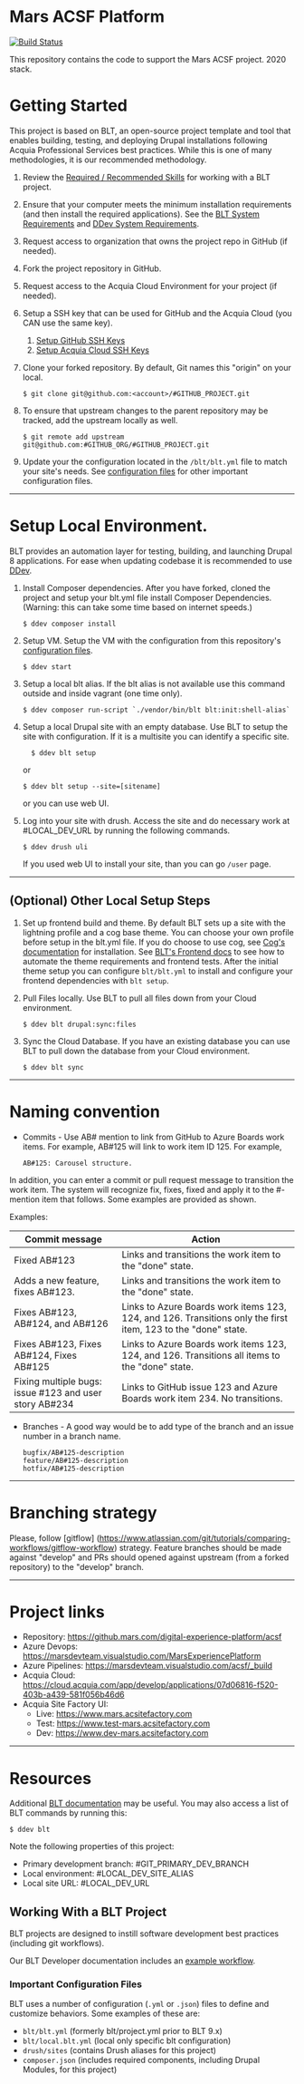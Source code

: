 # Mars ACSF Platform

[![Build Status](https://marsdevteam.visualstudio.com/acsf/_apis/build/status/digital-experience-platform.acsf?branchName=master)](https://marsdevteam.visualstudio.com/acsf/_build/latest?definitionId=1894&branchName=master)

This repository contains the code to support the Mars ACSF project. 2020 stack.

# Getting Started

This project is based on BLT, an open-source project template and tool that enables building, testing, and deploying Drupal installations following Acquia Professional Services best practices. While this is one of many methodologies, it is our recommended methodology.

1. Review the [Required / Recommended Skills](https://docs.acquia.com/blt/developer/skills/) for working with a BLT project.
2. Ensure that your computer meets the minimum installation requirements (and then install the required applications). See the [BLT System Requirements](https://docs.acquia.com/blt/install/) and [DDev System Requirements](https://ddev.readthedocs.io/en/stable/#system-requirements).
3. Request access to organization that owns the project repo in GitHub (if needed).
4. Fork the project repository in GitHub.
5. Request access to the Acquia Cloud Environment for your project (if needed).
6. Setup a SSH key that can be used for GitHub and the Acquia Cloud (you CAN use the same key).
    1. [Setup GitHub SSH Keys](https://help.github.com/articles/adding-a-new-ssh-key-to-your-github-account/)
    2. [Setup Acquia Cloud SSH Keys](https://docs.acquia.com/acquia-cloud/ssh/generate)
7. Clone your forked repository. By default, Git names this "origin" on your local.
    ```
    $ git clone git@github.com:<account>/#GITHUB_PROJECT.git
    ```
8. To ensure that upstream changes to the parent repository may be tracked, add the upstream locally as well.
    ```
    $ git remote add upstream git@github.com:#GITHUB_ORG/#GITHUB_PROJECT.git
    ```

9. Update your the configuration located in the `/blt/blt.yml` file to match your site's needs. See [configuration files](#important-configuration-files) for other important configuration files.


----
# Setup Local Environment.

BLT provides an automation layer for testing, building, and launching Drupal 8 applications. For ease when updating codebase it is recommended to use [DDev](https://ddev.readthedocs.io/en/stable/).
1. Install Composer dependencies.
After you have forked, cloned the project and setup your blt.yml file install Composer Dependencies. (Warning: this can take some time based on internet speeds.)
    ```
    $ ddev composer install
    ```
2. Setup VM.
Setup the VM with the configuration from this repository's [configuration files](#important-configuration-files).

    ```
    $ ddev start
    ```

3. Setup a local blt alias.
If the blt alias is not available use this command outside and inside vagrant (one time only).
    ```
    $ ddev composer run-script `./vendor/bin/blt blt:init:shell-alias`
    ```

4. Setup a local Drupal site with an empty database.
Use BLT to setup the site with configuration.  If it is a multisite you can identify a specific site.
   ```
     $ ddev blt setup
    ```
   or
   ```
   $ ddev blt setup --site=[sitename]
   ```
   or you can use web UI.

6. Log into your site with drush.
Access the site and do necessary work at #LOCAL_DEV_URL by running the following commands.
    ```
    $ ddev drush uli
    ```
    If you used web UI to install your site, than you can go `/user` page.

---
## (Optional) Other Local Setup Steps

1. Set up frontend build and theme.
By default BLT sets up a site with the lightning profile and a cog base theme. You can choose your own profile before setup in the blt.yml file. If you do choose to use cog, see [Cog's documentation](https://github.com/acquia-pso/cog/blob/8.x-1.x/STARTERKIT/README.md#create-cog-sub-theme) for installation.
See [BLT's Frontend docs](https://docs.acquia.com/blt/developer/frontend/) to see how to automate the theme requirements and frontend tests.
After the initial theme setup you can configure `blt/blt.yml` to install and configure your frontend dependencies with `blt setup`.

2. Pull Files locally.
Use BLT to pull all files down from your Cloud environment.

   ```
   $ ddev blt drupal:sync:files
   ```

3. Sync the Cloud Database.
If you have an existing database you can use BLT to pull down the database from your Cloud environment.
   ```
   $ ddev blt sync
   ```

---

# Naming convention

* Commits - Use AB# mention to link from GitHub to Azure Boards work items. For example, AB#125 will link to work item ID 125.
    For example,
    ```
    AB#125: Carousel structure.
    ```
In addition, you can enter a commit or pull request message to transition the work item. The system will recognize fix, fixes, fixed and apply it to the #-mention item that follows. Some examples are provided as shown.

Examples:

Commit message |	Action
--- | ---
Fixed AB#123 |	Links and transitions the work item to the "done" state.
Adds a new feature, fixes AB#123. |	Links and transitions the work item to the "done" state.
Fixes AB#123, AB#124, and AB#126|	Links to Azure Boards work items 123, 124, and 126. Transitions only the first item, 123 to the "done" state.
Fixes AB#123, Fixes AB#124, Fixes AB#125 | Links to Azure Boards work items 123, 124, and 126. Transitions all items to the "done" state.
Fixing multiple bugs: issue #123 and user story AB#234 |	Links to GitHub issue 123 and Azure Boards work item 234. No transitions.

* Branches - A good way would be to add type of the branch and an issue number in a branch name.
    ```
    bugfix/AB#125-description
    feature/AB#125-description
    hotfix/AB#125-description
    ```

---

# Branching strategy

 Please, follow [gitflow] (https://www.atlassian.com/git/tutorials/comparing-workflows/gitflow-workflow) strategy. Feature branches should be made against "develop" and PRs should opened against upstream (from a forked repository) to the "develop" branch.

---

# Project links

* Repository: https://github.mars.com/digital-experience-platform/acsf
* Azure Devops: https://marsdevteam.visualstudio.com/MarsExperiencePlatform
* Azure Pipelines: https://marsdevteam.visualstudio.com/acsf/_build
* Acquia Cloud: https://cloud.acquia.com/app/develop/applications/07d06816-f520-403b-a439-581f056b46d6
* Acquia Site Factory UI:
    * Live: https://www.mars.acsitefactory.com
    * Test: https://www.test-mars.acsitefactory.com
    * Dev: https://www.dev-mars.acsitefactory.com

---

# Resources

Additional [BLT documentation](https://docs.acquia.com/blt/) may be useful. You may also access a list of BLT commands by running this:
```
$ ddev blt
```

Note the following properties of this project:
* Primary development branch: #GIT_PRIMARY_DEV_BRANCH
* Local environment: #LOCAL_DEV_SITE_ALIAS
* Local site URL: #LOCAL_DEV_URL

## Working With a BLT Project

BLT projects are designed to instill software development best practices (including git workflows).

Our BLT Developer documentation includes an [example workflow](https://docs.acquia.com/blt/developer/dev-workflow/).

### Important Configuration Files

BLT uses a number of configuration (`.yml` or `.json`) files to define and customize behaviors. Some examples of these are:

* `blt/blt.yml` (formerly blt/project.yml prior to BLT 9.x)
* `blt/local.blt.yml` (local only specific blt configuration)
* `drush/sites` (contains Drush aliases for this project)
* `composer.json` (includes required components, including Drupal Modules, for this project)
